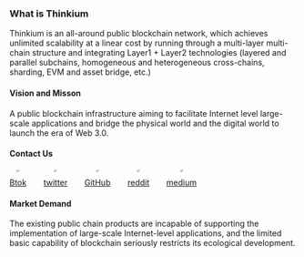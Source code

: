 ### What is Thinkium

Thinkium is an all-around public blockchain network, which achieves unlimited scalability at a linear cost by running through a multi-layer multi-chain structure and integrating Layer1 + Layer2 technologies (layered and parallel subchains, homogeneous and heterogeneous cross-chains, sharding, EVM and asset bridge, etc.) 



#### Vision and Misson

A public blockchain infrastructure aiming to facilitate Internet level large-scale applications and bridge the physical world and the digital world to launch the era of Web 3.0.



#### Contact Us

<div class="link-list">
    <a class="link-item" target="_blank" href="https://0.plus/Thinkiumofficial">
        <img src="https://thinkiumdev.net/res/wiki/icon/Btok.png" alt="1" style="zoom:25%;" />
        <span>Btok</span>
    </a>
    <a class="link-item" target="_blank" href="https://twitter.com/Thinkium_Chain">
        <img src="https://thinkiumdev.net/res/wiki/icon/Twitter.png" alt="1" style="zoom:25%;" />
        <span>twitter</span>
    </a>
    <a class="link-item" target="_blank" href="https://github.com/ThinkiumGroup">
        <img src="https://thinkiumdev.net/res/wiki/icon/Github.png" alt="1" style="zoom:25%;" />
        <span>GitHub</span>
    </a>
    <a class="link-item" target="_blank" href="https://www.reddit.com/r/Thinkium">
        <img src="https://thinkiumdev.net/res/wiki/icon/reddit.png" alt="1" style="zoom:25%;" />
        <span>reddit</span>
    </a>
    <a class="link-item" target="_blank" href="https://thinkiumfoundation.medium.com/thinkium-blockchain-9e03c36fb7af">
        <img src="https://thinkiumdev.net/res/wiki/icon/medium.png" alt="1" style="zoom:25%;" />
        <span>medium</span>
    </a>
</div>


#### Market Demand

The existing public chain products are incapable of supporting the implementation of large-scale Internet-level applications, and the limited basic capability of blockchain seriously restricts its ecological development.

<style>
   .link-list{
       display: flex;
       justify-content: flex-start;
       margin: 20px 0 0;
       
   }
   .link-list > .link-item{
           display: flex;
           flex-direction: column;
           justify-content: center;
           align-items: center;
    }
    .link-list > .link-item:nth-child(n+2){
        margin-left: 30px;
    }

    .link-list > .link-item > span{
            margin-top: 10px;
    }
</style>
